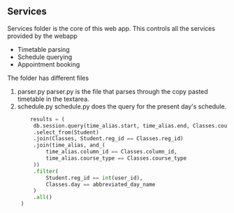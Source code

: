 ## Services
Services folder is the core of this web app. This controls all the services provided by the webapp 
- Timetable parsing
- Schedule querying
- Appointment booking

The folder has different files
1. parser.py
   parser.py is the file that parses through the copy pasted timetable in the textarea.
1. schedule.py
   schedule.py does the query for the present day's schedule.
   ```python
       results = (
        db.session.query(time_alias.start, time_alias.end, Classes.course_id)
        .select_from(Student)
        .join(Classes, Student.reg_id == Classes.reg_id)
        .join(time_alias, and_(
            time_alias.column_id == Classes.column_id,
            time_alias.course_type == Classes.course_type
        ))
        .filter(    
            Student.reg_id == int(user_id),
            Classes.day == abbreviated_day_name
        )
        .all()
    )
   ```
